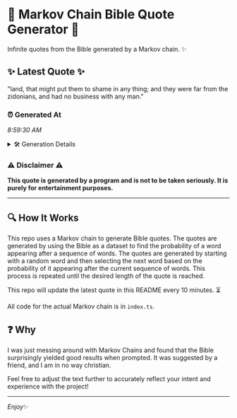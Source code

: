 # 📖 Markov Chain Bible Quote Generator 📖

Infinite quotes from the Bible generated by a Markov chain. ✨

## ✨ Latest Quote ✨
"land, that might put them to shame in any thing; and they were far from the zidonians, and had no business with any man."

### ⏰ Generated At
*8:59:30 AM*

<details>
    <summary>🛠️ Generation Details</summary>
    <p>
        <strong>🌱 Seed:</strong> land,<br>
        <strong>🔄 Iterations:</strong> 23<br>
        <strong>📜 Context History:</strong><br>[ land, ]: that<br>[ land,, that ]: might<br>[ land,, that, might ]: put<br>[ land,, that, might, put ]: them<br>[ land,, that, might, put, them ]: to<br>[ land,, that, might, put, them, to ]: shame<br>[ that, might, put, them, to, shame ]: in<br>[ might, put, them, to, shame, in ]: any<br>[ put, them, to, shame, in, any ]: thing;<br>[ them, to, shame, in, any, thing; ]: and<br>[ to, shame, in, any, thing;, and ]: they<br>[ shame, in, any, thing;, and, they ]: were<br>[ in, any, thing;, and, they, were ]: far<br>[ any, thing;, and, they, were, far ]: from<br>[ thing;, and, they, were, far, from ]: the<br>[ and, they, were, far, from, the ]: zidonians,<br>[ they, were, far, from, the, zidonians, ]: and<br>[ were, far, from, the, zidonians,, and ]: had<br>[ far, from, the, zidonians,, and, had ]: no<br>[ from, the, zidonians,, and, had, no ]: business<br>[ the, zidonians,, and, had, no, business ]: with<br>[ zidonians,, and, had, no, business, with ]: any<br>[ and, had, no, business, with, any ]: man.<br>
    </p>
</details>

### ⚠️ Disclaimer ⚠️
**This quote is generated by a program and is not to be taken seriously. It is purely for entertainment purposes.**

---

## 🔍 How It Works

This repo uses a Markov chain to generate Bible quotes. The quotes are generated by using the Bible as a dataset to find the probability of a word appearing after a sequence of words. The quotes are generated by starting with a random word and then selecting the next word based on the probability of it appearing after the current sequence of words. This process is repeated until the desired length of the quote is reached.

This repo will update the latest quote in this README every 10 minutes. ⏳

All code for the actual Markov chain is in `index.ts`.

## ❓ Why

I was just messing around with Markov Chains and found that the Bible surprisingly yielded good results when prompted. 
It was suggested by a friend, and I am in no way christian.

Feel free to adjust the text further to accurately reflect your intent and experience with the project!

---

*Enjoy*✨
